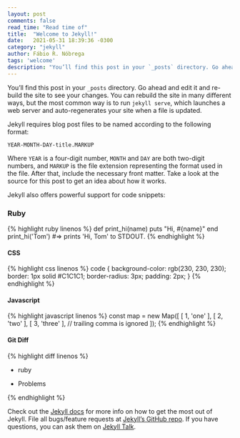 ```yaml
---
layout: post
comments: false
read_time: "Read time of"
title:  "Welcome to Jekyll!"
date:   2021-05-31 18:39:36 -0300
category: "jekyll"
author: Fábio R. Nóbrega
tags: 'welcome'
description: "You’ll find this post in your `_posts` directory. Go ahead and edit it and re-build the site to see your changes. You can rebuild the site in many different ways, but the most common way is to run `jekyll serve`, which launches a web server and auto-regenerates your site when a file is updated."
---
```

You’ll find this post in your `_posts` directory. Go ahead and edit it and re-build the site to see your changes. You can rebuild the site in many different ways, but the most common way is to run `jekyll serve`, which launches a web server and auto-regenerates your site when a file is updated.

Jekyll requires blog post files to be named according to the following format:

`YEAR-MONTH-DAY-title.MARKUP`

Where `YEAR` is a four-digit number, `MONTH` and `DAY` are both two-digit numbers, and `MARKUP` is the file extension representing the format used in the file. After that, include the necessary front matter. Take a look at the source for this post to get an idea about how it works.

Jekyll also offers powerful support for code snippets:
### Ruby 

{% highlight ruby linenos %}
def print_hi(name)
  puts "Hi, #{name}"
end
print_hi('Tom')
#=> prints 'Hi, Tom' to STDOUT.
{% endhighlight %}

#### CSS 

{% highlight css linenos %}
code {
    background-color: rgb(230, 230, 230);
    border: 1px solid #C1C1C1;
    border-radius: 3px;
    padding: 2px;
}
{% endhighlight %}

#### Javascript 

{% highlight javascript linenos %}
const map = new Map([
  [ 1, 'one' ],
  [ 2, 'two' ],
  [ 3, 'three' ], // trailing comma is ignored
]);
{% endhighlight %}

#### Git Diff

{% highlight diff linenos %}

+   ruby 
-   Problems

{% endhighlight %}


Check out the [Jekyll docs][jekyll-docs] for more info on how to get the most out of Jekyll. File all bugs/feature requests at [Jekyll’s GitHub repo][jekyll-gh]. If you have questions, you can ask them on [Jekyll Talk][jekyll-talk].

[jekyll-docs]: https://jekyllrb.com/docs/home
[jekyll-gh]:   https://github.com/jekyll/jekyll
[jekyll-talk]: https://talk.jekyllrb.com/

